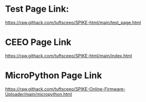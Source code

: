 # Test Page Link:
https://raw.githack.com/tuftsceeo/SPIKE-html/main/test_page.html

# CEEO Page Link
https://raw.githack.com/tuftsceeo/SPIKE-html/main/index.html

# MicroPython Page Link
https://raw.githack.com/tuftsceeo/SPIKE-Online-Firmware-Uploader/main/micropython.html
